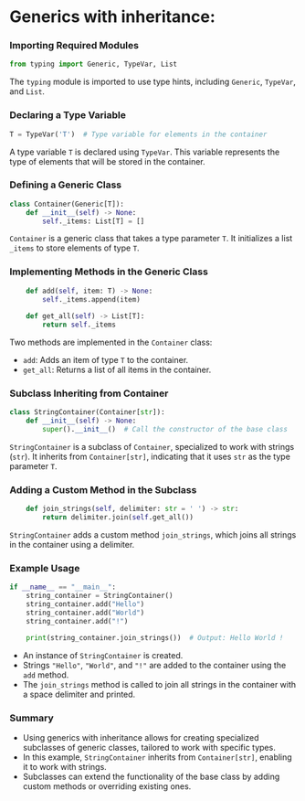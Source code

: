 # Generics with inheritance:

### Importing Required Modules
```python
from typing import Generic, TypeVar, List
```
The `typing` module is imported to use type hints, including `Generic`, `TypeVar`, and `List`.

### Declaring a Type Variable
```python
T = TypeVar('T')  # Type variable for elements in the container
```
A type variable `T` is declared using `TypeVar`. This variable represents the type of elements that will be stored in the container.

### Defining a Generic Class
```python
class Container(Generic[T]):
    def __init__(self) -> None:
        self._items: List[T] = []
```
`Container` is a generic class that takes a type parameter `T`. It initializes a list `_items` to store elements of type `T`.

### Implementing Methods in the Generic Class
```python
    def add(self, item: T) -> None:
        self._items.append(item)
    
    def get_all(self) -> List[T]:
        return self._items
```
Two methods are implemented in the `Container` class:
- `add`: Adds an item of type `T` to the container.
- `get_all`: Returns a list of all items in the container.

### Subclass Inheriting from Container
```python
class StringContainer(Container[str]):
    def __init__(self) -> None:
        super().__init__()  # Call the constructor of the base class
```
`StringContainer` is a subclass of `Container`, specialized to work with strings (`str`). It inherits from `Container[str]`, indicating that it uses `str` as the type parameter `T`.

### Adding a Custom Method in the Subclass
```python
    def join_strings(self, delimiter: str = ' ') -> str:
        return delimiter.join(self.get_all())
```
`StringContainer` adds a custom method `join_strings`, which joins all strings in the container using a delimiter.

### Example Usage
```python
if __name__ == "__main__":
    string_container = StringContainer()
    string_container.add("Hello")
    string_container.add("World")
    string_container.add("!")

    print(string_container.join_strings())  # Output: Hello World !
```
- An instance of `StringContainer` is created.
- Strings `"Hello"`, `"World"`, and `"!"` are added to the container using the `add` method.
- The `join_strings` method is called to join all strings in the container with a space delimiter and printed.

### Summary
- Using generics with inheritance allows for creating specialized subclasses of generic classes, tailored to work with specific types.
- In this example, `StringContainer` inherits from `Container[str]`, enabling it to work with strings.
- Subclasses can extend the functionality of the base class by adding custom methods or overriding existing ones.